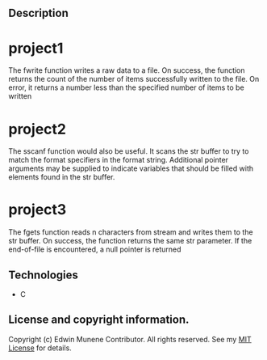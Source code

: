 ## Description
# project1
The fwrite function writes a raw data to a file. On success, the function returns the count of the number of items successfully written to the file. On error, it returns a number less than the specified number of items to be written
# project2
The sscanf function would also be useful. It scans the str buffer to try to match the format specifiers in the format string. Additional pointer arguments may be supplied to indicate variables that should be filled with elements found in the str buffer.
# project3
The fgets function reads n characters from stream and writes them to the str buffer. On success, the function returns the same str parameter. If the end-of-file is encountered, a null pointer is returned
## Technologies
* C
## License and copyright information.
Copyright (c) Edwin Munene Contributor. All rights reserved. See my [MIT License](https://blob/master/LICENSE.txt) for details.
